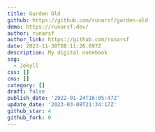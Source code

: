 ```yaml
---
title: Garden Old
github: https://github.com/runarsf/garden-old
demo: https://runarsf.dev/
author: runarsf
author_link: https://github.com/runarsf
date: 2023-11-30T08:11:26.697Z
description: My digital notebook
ssg:
  - Jekyll
css: []
cms: []
category: []
draft: false
publish_date: '2022-01-24T16:05:47Z'
update_date: '2023-03-08T21:34:17Z'
github_star: 4
github_fork: 0
---
```

